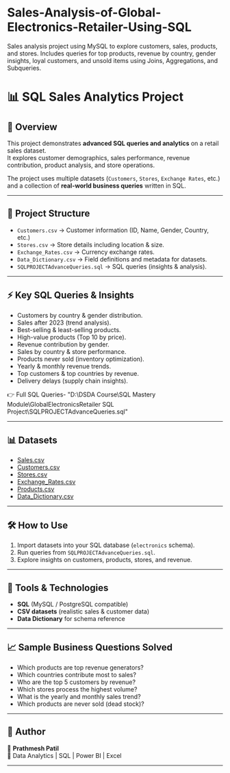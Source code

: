 # Sales-Analysis-of-Global-Electronics-Retailer-Using-SQL
Sales analysis project using MySQL to explore customers, sales, products, and stores. Includes queries for top products, revenue by country, gender insights, loyal customers, and unsold items using Joins, Aggregations, and Subqueries.
# 📊 SQL Sales Analytics Project

## 📌 Overview
This project demonstrates **advanced SQL queries and analytics** on a retail sales dataset.  
It explores customer demographics, sales performance, revenue contribution, product analysis, and store operations.

The project uses multiple datasets (`Customers`, `Stores`, `Exchange Rates`, etc.) and a collection of **real-world business queries** written in SQL.

---

## 📂 Project Structure
- `Customers.csv` → Customer information (ID, Name, Gender, Country, etc.)
- `Stores.csv` → Store details including location & size.
- `Exchange_Rates.csv` → Currency exchange rates.
- `Data_Dictionary.csv` → Field definitions and metadata for datasets.
- `SQLPROJECTAdvanceQueries.sql` → SQL queries (insights & analysis).

---

## ⚡ Key SQL Queries & Insights
- Customers by country & gender distribution.
- Sales after 2023 (trend analysis).
- Best-selling & least-selling products.
- High-value products (Top 10 by price).
- Revenue contribution by gender.
- Sales by country & store performance.
- Products never sold (inventory optimization).
- Yearly & monthly revenue trends.
- Top customers & top countries by revenue.
- Delivery delays (supply chain insights).

👉 Full SQL Queries- "D:\DSDA Course\SQL Mastery Module\GlobalElectronicsRetailer SQL Project\SQLPROJECTAdvanceQueries.sql"

---

## 📊 Datasets
- [Sales.csv](.\Sales.csv)
- [Customers.csv](./Customers.csv)  
- [Stores.csv](./Stores.csv)  
- [Exchange_Rates.csv](./Exchange_Rates.csv)  
- [Products.csv](.\Products.csv)
- [Data_Dictionary.csv](./Data_Dictionary.csv)




---

## 🛠️ How to Use
1. Import datasets into your SQL database (`electronics` schema).
2. Run queries from `SQLPROJECTAdvanceQueries.sql`.
3. Explore insights on customers, products, stores, and revenue.

---

## 🚀 Tools & Technologies
- **SQL** (MySQL / PostgreSQL compatible)
- **CSV datasets** (realistic sales & customer data)
- **Data Dictionary** for schema reference

---

## 📈 Sample Business Questions Solved
- Which products are top revenue generators?
- Which countries contribute most to sales?
- Who are the top 5 customers by revenue?
- Which stores process the highest volume?
- What is the yearly and monthly sales trend?
- Which products are never sold (dead stock)?

---

## 📌 Author
👤 **Prathmesh Patil**  
💼 Data Analytics | SQL | Power BI | Excel  

---

